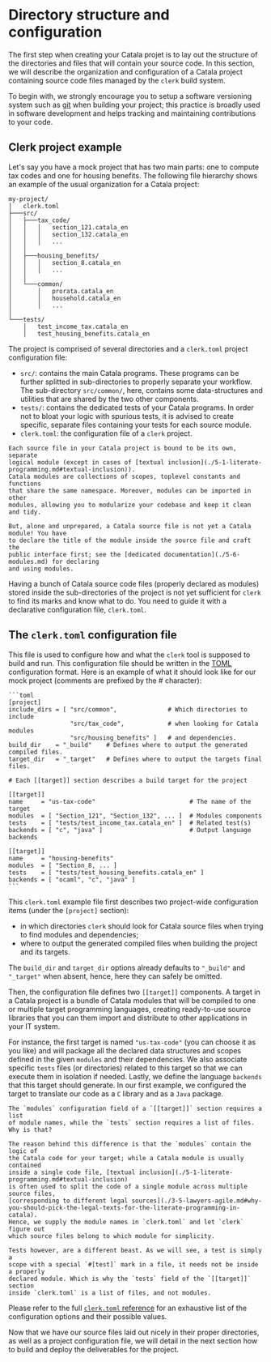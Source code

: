 # Directory structure and configuration

<div id="tock" data-block_title="Summary"></div>
<div id="tocw"></div>

The first step when creating your Catala projet is to lay out the structure of
the directories and files that will contain your source code. In this section,
we will describe the organization and configuration of a Catala project
containing source code files managed by the `clerk` build system.

To begin with, we strongly encourage you to setup a software versioning system
such as [git](https://git-scm.com/) when building your project; this practice is
broadly used in software development and helps tracking and maintaining
contributions to your code.

## Clerk project example

Let's say you have a mock project that has two main parts: one to
compute tax codes and one for housing benefits. The following file
hierarchy shows an example of the usual organization for a Catala project:

```
my-project/
│   clerk.toml
├───src/
│   ├───tax_code/
│   │   │   section_121.catala_en
│   │   │   section_132.catala_en
│   │   │   ...
│   │
│   ├───housing_benefits/
│   │   │   section_8.catala_en
│   │   │   ...
│   │
│   └───common/
│       │   prorata.catala_en
│       │   household.catala_en
│       │   ...
│
└───tests/
    │   test_income_tax.catala_en
    │   test_housing_benefits.catala_en
```

The project is comprised of several directories and a `clerk.toml`
project configuration file:
- `src/`: contains the main Catala programs. These programs can be
  further splitted in sub-directories to properly separate your
  workflow. The sub-directory `src/common/`, here, contains some
  data-structures and utilities that are shared by the two other
  components.
- `tests/`: contains the dedicated tests of your Catala programs. In
  order not to bloat your logic with spurious tests, it is advised to
  create specific, separate files containing your tests for each source
  module.
- `clerk.toml`: the configuration file of a `clerk` project.

~~~~~~admonish danger title="Declare your modules!"
Each source file in your Catala project is bound to be its own, separate
logical module (except in cases of [textual inclusion](./5-1-literate-programming.md#textual-inclusion)).
Catala modules are collections of scopes, toplevel constants and functions
that share the same namespace. Moreover, modules can be imported in other
modules, allowing you to modularize your codebase and keep it clean and tidy.

But, alone and unprepared, a Catala source file is not yet a Catala module! You have
to declare the title of the module inside the source file and craft the
public interface first; see the [dedicated documentation](./5-6-modules.md) for declaring
and using modules.
~~~~~~

Having a bunch of Catala source code files (properly declared as modules) stored
inside the sub-directories of the project is not yet sufficient for `clerk` to
find its marks and know what to do. You need to guide it with a declarative
configuration file, `clerk.toml`.


## The `clerk.toml` configuration file

This file is used to configure how and what the `clerk` tool is
supposed to build and run. This configuration file should be written
in the [TOML](https://toml.io/en/) configuration format. Here is an
example of what it should look like for our mock project (comments are
prefixed by the # character):

~~~admonish note title="`clerk.toml` configuration file for `my-project`"
```toml
[project]
include_dirs = [ "src/common",              # Which directories to include
                 "src/tax_code",            # when looking for Catala modules
                 "src/housing_benefits" ]   # and dependencies.
build_dir    = "_build"    # Defines where to output the generated compiled files.
target_dir   = "_target"   # Defines where to output the targets final files.

# Each [[target]] section describes a build target for the project

[[target]]
name     = "us-tax-code"                          # The name of the target
modules  = [ "Section_121", "Section_132", ... ]  # Modules components
tests    = [ "tests/test_income_tax.catala_en" ]  # Related test(s)
backends = [ "c", "java" ]                        # Output language backends

[[target]]
name     = "housing-benefits"
modules  = [ "Section_8, ... ]
tests    = [ "tests/test_housing_benefits.catala_en" ]
backends = [ "ocaml", "c", "java" ]
```
~~~

This `clerk.toml` example file first describes two project-wide configuration items
(under the `[project]` section):
* in which directories `clerk` should look for Catala source files when trying to find modules
  and dependencies;
* where to output the generated compiled files when building the project and
  its targets.

The `build_dir` and `target_dir` options already defaults to `"_build"` and
`"_target"` when absent, hence, here they can safely be omitted.

Then, the configuration file defines two `[[target]]` components. A target in a
Catala project is a bundle of Catala modules that will be compiled to one or
multiple target programming languages, creating ready-to-use source libraries
that you can them import and distribute to other applications in your IT system.

For instance, the first target is named `"us-tax-code"` (you can choose it as
you like) and will package all the declared data structures and scopes defined
in the given `modules` and their dependencies. We also associate specific
`tests` files (or directories) related to this target so that we can execute
them in isolation if needed. Lastly, we define the language `backends` that this
target should generate. In our first example, we configured the target to
translate our code as a `C` library and as a `Java` package.


~~~admonish question title="Modules or files?"
The `modules` configuration field of a `[[target]]` section requires a list
of module names, while the `tests` section requires a list of files. Why is that?

The reason behind this difference is that the `modules` contain the logic of
the Catala code for your target; while a Catala module is usually contained
inside a single code file, [textual inclusion](./5-1-literate-programming.md#textual-inclusion)
is often used to split the code of a single module across multiple source files,
[corresponding to different legal sources](./3-5-lawyers-agile.md#why-you-should-pick-the-legal-texts-for-the-literate-programming-in-catala).
Hence, we supply the module names in `clerk.toml` and let `clerk` figure out
which source files belong to which module for simplicity.

Tests however, are a different beast. As we will see, a test is simply a
scope with a special `#[test]` mark in a file, it needs not be inside a properly
declared module. Which is why the `tests` field of the `[[target]]` section
inside `clerk.toml` is a list of files, and not modules.
~~~

Please refer to the full [`clerk.toml` reference](./6-1-clerk-toml.md) for
an exhaustive list of the configuration options and their possible values.

Now that we have our source files laid out nicely in their proper directories,
as well as a project configuration file, we will detail in the next section how
to build and deploy the deliverables for the project.
